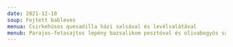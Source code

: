```yaml
---
date: 2021-12-10
soup: Fejtett bableves
menua: Csirkehúsos quesadilla házi salsával és levélsalátával
menub: Parajos-fetasajtos lepény bazsalikom pesztóval és olivabogyós salátával
---
```

